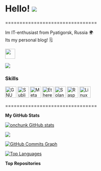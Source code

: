 # Hello! ![](https://user-images.githubusercontent.com/18350557/176309783-0785949b-9127-417c-8b55-ab5a4333674e.gif)
================================

Im IT-enthusiast from Pyatigorsk, Russia 🌍  
Its my personal blog! 🗒

<p align="left"> 
<a href="https://www.github.com/onchunk" target="_blank" rel="noreferrer"> 
<picture> 
<source media="(prefers-color-scheme: dark)" srcset="https://raw.githubusercontent.com/danielcranney/readme-generator/main/public/icons/socials/github-dark.svg" /> 
<source media="(prefers-color-scheme: light)" srcset="https://raw.githubusercontent.com/danielcranney/readme-generator/main/public/icons/socials/github.svg" /> 
<img src="https://raw.githubusercontent.com/danielcranney/readme-generator/main/public/icons/socials/github.svg" width="32" height="32" /> 
</picture> 
</a>
</p> <a href="https://www.github.com/black" target="_blank" rel="noreferrer"><img
src="https://img.shields.io/github/followers/onchunk?logo=github&style=for-the-badge&color=0891b2&labelColor=1c1917" /></a>

### Skills  
<p align="left">
<a href="https://www.gnu.org/software/bash/" target="_blank" rel="noreferrer"><img src="https://raw.githubusercontent.com/danielcranney/readme-generator/main/public/icons/skills/gnubash.svg" width="36" height="36" alt="GNU Bash" /></a>
<a href="https://www.sublimetext.com/index2" target="_blank" rel="noreferrer"><img src="https://raw.githubusercontent.com/danielcranney/readme-generator/main/public/icons/skills/sublimetext.svg" width="36" height="36" alt="Sublime Text" /></a>
<a href="https://metamask.io/" target="_blank" rel="noreferrer"><img src="https://raw.githubusercontent.com/danielcranney/readme-generator/main/public/icons/skills/metamask-colored.svg" width="36" height="36" alt="MetaMask" /></a>
<a href="https://ethereum.org/en/" target="_blank" rel="noreferrer"><img src="https://raw.githubusercontent.com/danielcranney/readme-generator/main/public/icons/skills/ethereum-colored.svg" width="36" height="36" alt="Ethereum" /></a>
<a href="https://solana.com/" target="_blank" rel="noreferrer"><img src="https://raw.githubusercontent.com/danielcranney/readme-generator/main/public/icons/skills/solana-colored.svg" width="36" height="36" alt="Solana" /></a>
<a href="https://www.raspberrypi.org/" target="_blank" rel="noreferrer"><img src="https://raw.githubusercontent.com/danielcranney/readme-generator/main/public/icons/skills/raspberrypi-colored.svg" width="36" height="36" alt="Raspberry Pi" /></a>
<a href="https://www.linux.org" target="_blank" rel="noreferrer"><img src="https://raw.githubusercontent.com/danielcranney/readme-generator/main/public/icons/skills/linux-colored.svg" width="36" height="36" alt="Linux" /></a>
</p>

================================

<b>My GitHub Stats</b>  

<a href="http://www.github.com/onchunk"><img src="https://github-readme-stats.vercel.app/api?username=onchunk&show_icons=true&hide=&count_private=true&title_color=10b981&text_color=f97316&icon_color=0891b2&bg_color=1c1917&hide_border=true&show_icons=true" alt="onchunk GitHub stats" /></a>  

<a href="http://www.github.com/onchunk"><img src="https://github-readme-streak-stats.herokuapp.com/?user=onchunk&stroke=f97316&background=1c1917&ring=10b981&fire=10b981&currStreakNum=f97316&currStreakLabel=10b981&sideNums=f97316&sideLabels=f97316&dates=f97316&hide_border=true" /></a>  

<a href="http://www.github.com/onchunk"><img src="https://github-readme-activity-graph.cyclic.app/graph?username=onchunk&bg_color=1c1917&color=f97316&line=0891b2&point=f97316&area_color=1c1917&area=true&hide_border=true&custom_title=GitHub%20Commits%20Graph" alt="GitHub Commits Graph" /></a>  

<a href="https://github.com/onchunk" align="left"><img src="https://github-readme-stats.vercel.app/api/top-langs/?username=onchunk&langs_count=10&title_color=10b981&text_color=f97316&icon_color=0891b2&bg_color=1c1917&hide_border=true&locale=en&custom_title=Top%20Languages" alt="Top Languages" /></a>  

<b>Top Repositories</b>  

<div width="100%" align="center"></div><br /><br /><br /><br /><br /><br /><br />
